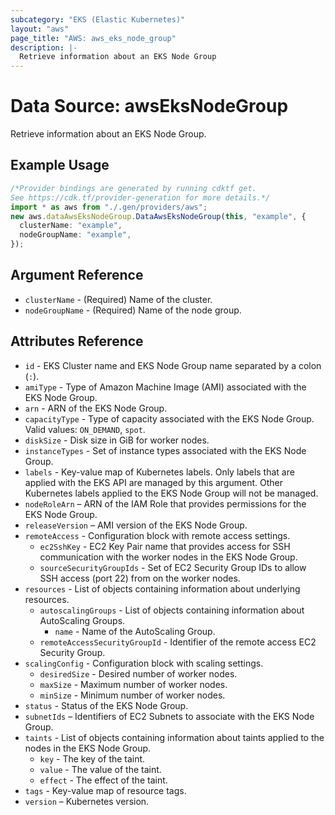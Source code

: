 ```yaml
---
subcategory: "EKS (Elastic Kubernetes)"
layout: "aws"
page_title: "AWS: aws_eks_node_group"
description: |-
  Retrieve information about an EKS Node Group
---
```


# Data Source: awsEksNodeGroup

Retrieve information about an EKS Node Group.

## Example Usage

```typescript
/*Provider bindings are generated by running cdktf get.
See https://cdk.tf/provider-generation for more details.*/
import * as aws from "./.gen/providers/aws";
new aws.dataAwsEksNodeGroup.DataAwsEksNodeGroup(this, "example", {
  clusterName: "example",
  nodeGroupName: "example",
});

```

## Argument Reference

* `clusterName` - (Required) Name of the cluster.
* `nodeGroupName` - (Required) Name of the node group.

## Attributes Reference

* `id` - EKS Cluster name and EKS Node Group name separated by a colon (`:`).
* `amiType` - Type of Amazon Machine Image (AMI) associated with the EKS Node Group.
* `arn` - ARN of the EKS Node Group.
* `capacityType` - Type of capacity associated with the EKS Node Group. Valid values: `ON_DEMAND`, `spot`.
* `diskSize` - Disk size in GiB for worker nodes.
* `instanceTypes` - Set of instance types associated with the EKS Node Group.
* `labels` - Key-value map of Kubernetes labels. Only labels that are applied with the EKS API are managed by this argument. Other Kubernetes labels applied to the EKS Node Group will not be managed.
* `nodeRoleArn` – ARN of the IAM Role that provides permissions for the EKS Node Group.
* `releaseVersion` – AMI version of the EKS Node Group.
* `remoteAccess` - Configuration block with remote access settings.
  * `ec2SshKey` - EC2 Key Pair name that provides access for SSH communication with the worker nodes in the EKS Node Group.
  * `sourceSecurityGroupIds` - Set of EC2 Security Group IDs to allow SSH access (port 22) from on the worker nodes.
* `resources` - List of objects containing information about underlying resources.
  * `autoscalingGroups` - List of objects containing information about AutoScaling Groups.
    * `name` - Name of the AutoScaling Group.
  * `remoteAccessSecurityGroupId` - Identifier of the remote access EC2 Security Group.
* `scalingConfig` - Configuration block with scaling settings.
  * `desiredSize` - Desired number of worker nodes.
  * `maxSize` - Maximum number of worker nodes.
  * `minSize` - Minimum number of worker nodes.
* `status` - Status of the EKS Node Group.
* `subnetIds` – Identifiers of EC2 Subnets to associate with the EKS Node Group.
* `taints` - List of objects containing information about taints applied to the nodes in the EKS Node Group.
  * `key` - The key of the taint.
  * `value` - The value of the taint.
  * `effect` - The effect of the taint.
* `tags` - Key-value map of resource tags.
* `version` – Kubernetes version.
